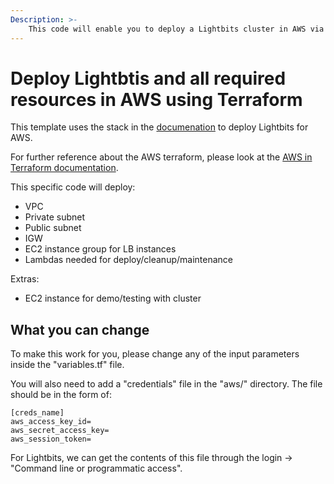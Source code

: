 ```yaml
---
Description: >-
    This code will enable you to deploy a Lightbits cluster in AWS via Cloud Formation along with a small EC2 instance for demo purposes.
---
```


# Deploy Lightbtis and all required resources in AWS using Terraform

This template uses the stack in the [documenation](https://www.lightbitslabs.com/techdoc/files/Lightbits_AWS_Guide.pdf) to deploy Lightbits for AWS.

For further reference about the AWS terraform, please look at the [AWS in Terraform documentation](https://registry.terraform.io/providers/hashicorp/aws/latest/docs).

This specific code will deploy:
* VPC
* Private subnet
* Public subnet
* IGW
* EC2 instance group for LB instances
* Lambdas needed for deploy/cleanup/maintenance

Extras:
* EC2 instance for demo/testing with cluster

## What you can change

To make this work for you, please change any of the input parameters inside the "variables.tf" file.

You will also need to add a "credentials" file in the "aws/" directory. The file should be in the form of:
```
[creds_name]
aws_access_key_id=
aws_secret_access_key=
aws_session_token=
```

For Lightbits, we can get the contents of this file through the login -> "Command line or programmatic access".
